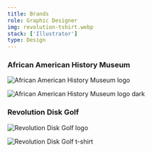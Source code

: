 ```yaml
---
title: Brands
role: Graphic Designer
img: revolution-tshirt.webp
stack: ['Illustrator']
type: Design
---
```


### African American History Museum

<!-- Row -->

<div class="sm:my-48 sm:grid sm:grid-cols-2 sm:gap-24">

<div>

![African American History Museum logo](https://storage.googleapis.com/michaelm.appspot.com/college-designs/aahm-logo.webp)

</div>

<div>

![African American History Museum logo dark](https://storage.googleapis.com/michaelm.appspot.com/college-designs/aahm-logo-dark.webp)

</div>

</div>

### Revolution Disk Golf

<!-- Row -->

<div class="sm:my-48 sm:grid sm:grid-cols-2 sm:gap-24">

<div>

![Revolution Disk Golf logo](https://storage.googleapis.com/michaelm.appspot.com/college-designs/revolution-logo.webp)

</div>

<div>

![Revolution Disk Golf t-shirt](https://storage.googleapis.com/michaelm.appspot.com/college-designs/revolution-shirt.webp)

</div>

<div>
